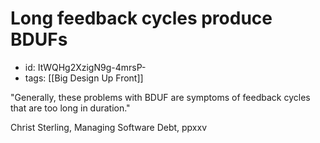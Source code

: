 # Long feedback cycles produce BDUFs
* id: ItWQHg2XzigN9g-4mrsP-
* tags: [[Big Design Up Front]]

"Generally, these problems with BDUF are symptoms of feedback cycles that are too long in duration."

Christ Sterling, Managing Software Debt, ppxxv